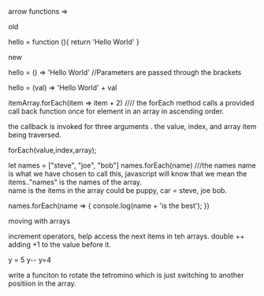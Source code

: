 arrow functions =>

old


hello = function (){
    return 'Hello World'
    }



new 

hello = () => 'Hello World' //Parameters are passed through the brackets

hello = (val) => 'Hello World' + val

itemArray.forEach(item => item + 2)  //// the forEach method calls a provided call back function once for element in an array in ascending order. 

the callback is invoked for three arguments .
the value, index, and array item being traversed. 

forEach(value,index,array);


let names = ["steve", "joe", "bob"]
names.forEach(name)   ///the names name is what we have chosen to call this, javascript will know that we mean the items.."names" is the names of the array.  
name is the items in the array could be puppy, car = steve, joe bob. 

names.forEach(name => {
    console.log(name + 'is the best');
})



moving with arrays

increment operators, help access the next items in teh arrays.
double ++ adding +1 to the value before it. 

y = 5
y--
y=4  

write a funciton to rotate the tetromino which is just switching to another positiion in the array. 